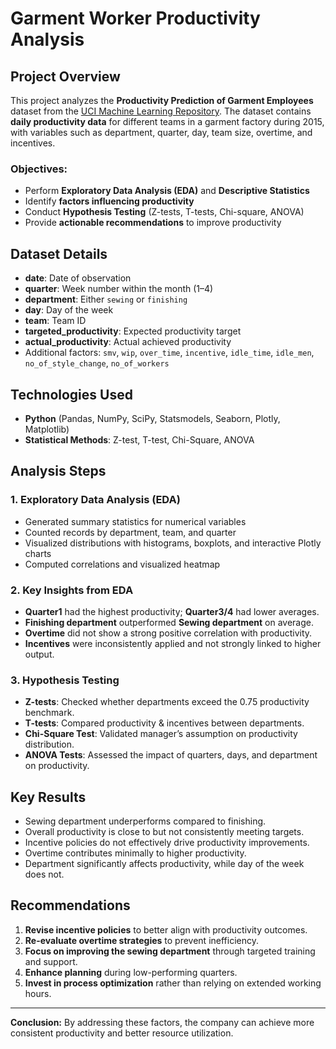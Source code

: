 # Garment Worker Productivity Analysis

## Project Overview

This project analyzes the **Productivity Prediction of Garment Employees** dataset from the [UCI Machine Learning Repository](https://archive-beta.ics.uci.edu/ml/datasets/productivity+prediction+of+garment+employees). The dataset contains **daily productivity data** for different teams in a garment factory during 2015, with variables such as department, quarter, day, team size, overtime, and incentives.

### Objectives:

* Perform **Exploratory Data Analysis (EDA)** and **Descriptive Statistics**
* Identify **factors influencing productivity**
* Conduct **Hypothesis Testing** (Z-tests, T-tests, Chi-square, ANOVA)
* Provide **actionable recommendations** to improve productivity

## Dataset Details

* **date**: Date of observation
* **quarter**: Week number within the month (1–4)
* **department**: Either `sewing` or `finishing`
* **day**: Day of the week
* **team**: Team ID
* **targeted\_productivity**: Expected productivity target
* **actual\_productivity**: Actual achieved productivity
* Additional factors: `smv`, `wip`, `over_time`, `incentive`, `idle_time`, `idle_men`, `no_of_style_change`, `no_of_workers`

## Technologies Used

* **Python** (Pandas, NumPy, SciPy, Statsmodels, Seaborn, Plotly, Matplotlib)
* **Statistical Methods**: Z-test, T-test, Chi-Square, ANOVA

## Analysis Steps

### 1. Exploratory Data Analysis (EDA)

* Generated summary statistics for numerical variables
* Counted records by department, team, and quarter
* Visualized distributions with histograms, boxplots, and interactive Plotly charts
* Computed correlations and visualized heatmap

### 2. Key Insights from EDA

* **Quarter1** had the highest productivity; **Quarter3/4** had lower averages.
* **Finishing department** outperformed **Sewing department** on average.
* **Overtime** did not show a strong positive correlation with productivity.
* **Incentives** were inconsistently applied and not strongly linked to higher output.

### 3. Hypothesis Testing

* **Z-tests**: Checked whether departments exceed the 0.75 productivity benchmark.
* **T-tests**: Compared productivity & incentives between departments.
* **Chi-Square Test**: Validated manager’s assumption on productivity distribution.
* **ANOVA Tests**: Assessed the impact of quarters, days, and department on productivity.

## Key Results

* Sewing department underperforms compared to finishing.
* Overall productivity is close to but not consistently meeting targets.
* Incentive policies do not effectively drive productivity improvements.
* Overtime contributes minimally to higher productivity.
* Department significantly affects productivity, while day of the week does not.

## Recommendations

1. **Revise incentive policies** to better align with productivity outcomes.
2. **Re-evaluate overtime strategies** to prevent inefficiency.
3. **Focus on improving the sewing department** through targeted training and support.
4. **Enhance planning** during low-performing quarters.
5. **Invest in process optimization** rather than relying on extended working hours.

---

**Conclusion:** By addressing these factors, the company can achieve more consistent productivity and better resource utilization.
